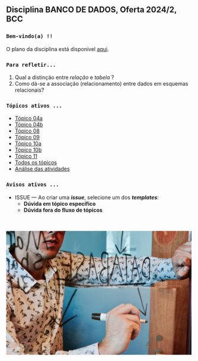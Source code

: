 ## Disciplina **BANCO DE DADOS**, Oferta 2024/2, BCC

### `Bem-vindo(a) !!` 

O plano da disciplina está disponível [aqui](./media/bd-2024-2-bcc-plano.pdf).<br>

### `Para refletir...`

1. Qual a distinção entre _relação_ e _tabela_ ?
1. Como dá-se a associação (relacionamento) entre dados em esquemas relacionais?

### `Tópicos ativos ...`

- [Tópico 04a](./topico/topico-04a.md)
- [Tópico 04b](./topico/topico-04b.md)
- [Tópico 08](./topico/topico-08.md)
- [Tópico 09](./topico/topico-09.md)
- [Tópico 10a](./topico/topico-10a.md)
- [Tópico 10b](./topico/topico-10b.md)
- [Tópico 11](./topico/topico-11.md)
- [Todos os tópicos](./topico/topico-index.md)
- [Análise das atividades](./topico/tresultado.md)

### `Avisos ativos ...`

- ISSUE &#8212; Ao criar uma _**issue**_, selecione um dos _**templates**_:
  - **Dúvida em tópico específico**
  - **Dúvida fora do fluxo de tópicos**

<br>
<br>
<img src="./media/campaign-creators-IKHvOlZFCOg-unsplash.jpg" width="500">
